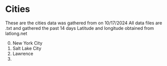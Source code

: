 # Cities
These are the cities data was gathered from on 10/17/2024
All data files are .txt and gathered the past 14 days
Latitude and longitude obtained from latlong.net

0. New York City
1. Salt Lake City
2. Lawrence
3. 

